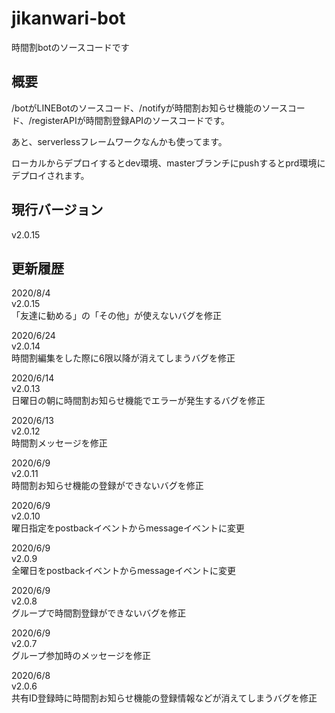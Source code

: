 # jikanwari-bot

時間割botのソースコードです

## 概要

/botがLINEBotのソースコード、/notifyが時間割お知らせ機能のソースコード、/registerAPIが時間割登録APIのソースコードです。

あと、serverlessフレームワークなんかも使ってます。

ローカルからデプロイするとdev環境、masterブランチにpushするとprd環境にデプロイされます。

## 現行バージョン

v2.0.15

## 更新履歴

2020/8/4  
v2.0.15  
「友達に勧める」の「その他」が使えないバグを修正

2020/6/24  
v2.0.14  
時間割編集をした際に6限以降が消えてしまうバグを修正

2020/6/14  
v2.0.13  
日曜日の朝に時間割お知らせ機能でエラーが発生するバグを修正

2020/6/13  
v2.0.12  
時間割メッセージを修正

2020/6/9  
v2.0.11  
時間割お知らせ機能の登録ができないバグを修正

2020/6/9  
v2.0.10  
曜日指定をpostbackイベントからmessageイベントに変更

2020/6/9  
v2.0.9  
全曜日をpostbackイベントからmessageイベントに変更

2020/6/9  
v2.0.8  
グループで時間割登録ができないバグを修正

2020/6/9  
v2.0.7  
グループ参加時のメッセージを修正

2020/6/8  
v2.0.6  
共有ID登録時に時間割お知らせ機能の登録情報などが消えてしまうバグを修正
